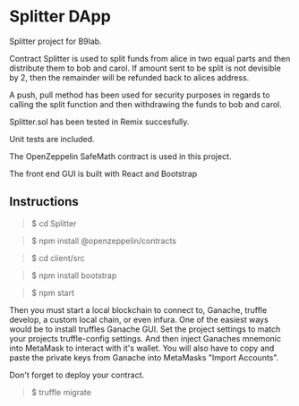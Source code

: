 # Splitter DApp
Splitter project for B9lab.

Contract Splitter is used to split funds from alice in two equal parts and then distribute them to bob and carol. If amount sent to be split is not devisible by 2, then the remainder will be refunded back to alices address.

A push, pull method has been used for security purposes in regards to calling the split function and then withdrawing the funds to bob and carol.

Splitter.sol has been tested in Remix succesfully.

Unit tests are included.

The OpenZeppelin SafeMath contract is used in this project.

The front end GUI is built with React and Bootstrap


## Instructions

> $ cd Splitter

> $ npm install @openzeppelin/contracts

> $ cd client/src

> $ npm install bootstrap

> $ npm start

Then you must start a local blockchain to connect to, Ganache, truffle develop, a custom local chain, or even infura. One of the easiest ways would be to install truffles Ganache GUI. Set the project settings to match your projects truffle-config settings. And then inject Ganaches mnemonic into MetaMask to interact with it's wallet. You will also have to copy and paste the private keys from Ganache into MetaMasks "Import Accounts".

Don't forget to deploy your contract.

> $ truffle migrate
